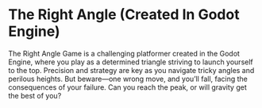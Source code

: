 # The Right Angle (Created In Godot Engine)

The Right Angle Game is a challenging platformer created in the Godot Engine, where you play as a determined triangle 
striving to launch yourself to the top. Precision and strategy are key as you navigate tricky angles and perilous heights. 
But beware—one wrong move, and you’ll fall, facing the consequences of your failure. Can you reach the peak, or will gravity get the best of you?
